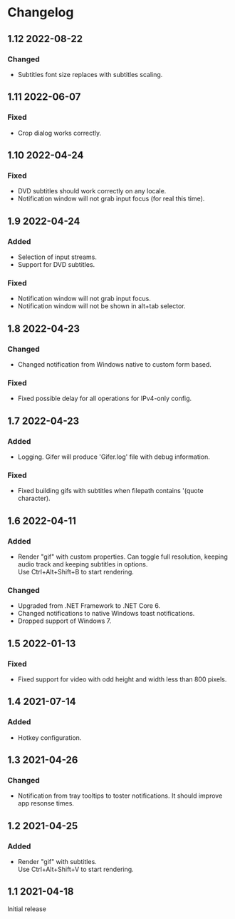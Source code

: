 # Changelog

## 1.12 2022-08-22

### Changed
- Subtitles font size replaces with subtitles scaling.

## 1.11 2022-06-07

### Fixed
- Crop dialog works correctly.

## 1.10 2022-04-24

### Fixed
- DVD subtitles should work correctly on any locale.
- Notification window will not grab input focus (for real this time).

## 1.9 2022-04-24

### Added
- Selection of input streams.
- Support for DVD subtitles.

### Fixed
- Notification window will not grab input focus.
- Notification window will not be shown in alt+tab selector.

## 1.8 2022-04-23

### Changed
- Changed notification from Windows native to custom form based.

### Fixed
- Fixed possible delay for all operations for IPv4-only config.

## 1.7 2022-04-23

### Added
- Logging. Gifer will produce 'Gifer.log' file with debug information.

### Fixed
- Fixed building gifs with subtitles when filepath contains '(quote character).

## 1.6 2022-04-11

### Added
- Render "gif" with custom properties. Can toggle full resolution, keeping audio track and keeping subtitles in options.  
  Use Ctrl+Alt+Shift+B to start rendering.

### Changed
- Upgraded from .NET Framework to .NET Core 6.
- Changed notifications to native Windows toast notifications.
- Dropped support of Windows 7.

## 1.5 2022-01-13

### Fixed
- Fixed support for video with odd height and width less than 800 pixels.

## 1.4 2021-07-14

### Added
- Hotkey configuration.

## 1.3 2021-04-26

### Changed
- Notification from tray tooltips to toster notifications. It should improve app resonse times.

## 1.2 2021-04-25

### Added
- Render "gif" with subtitles.  
  Use Ctrl+Alt+Shift+V to start rendering.

## 1.1 2021-04-18

Initial release

